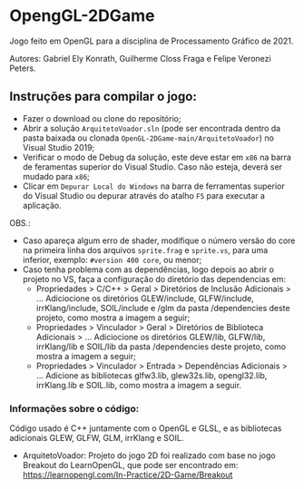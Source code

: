 # OpengGL-2DGame
Jogo feito em OpenGL para a disciplina de Processamento Gráfico de 2021.

Autores: Gabriel Ely Konrath, Guilherme Closs Fraga e Felipe Veronezi Peters.

## Instruções para compilar o jogo:
- Fazer o download ou clone do repositório;
- Abrir a solução `ArquitetoVoador.sln` (pode ser encontrada dentro da pasta baixada ou clonada `OpenGL-2DGame-main/ArquitetoVoador`) no Visual Studio 2019;
- Verificar o modo de Debug da solução, este deve estar em `x86` na barra de feramentas superior do Visual Studio. Caso não esteja, deverá ser mudado para `x86`;
- Clicar em `Depurar Local do Windows` na barra de ferramentas superior do Visual Studio ou depurar através do atalho `F5` para executar a aplicação.

OBS.: 
- Caso apareça algum erro de shader, modifique o número versão do core na primeira linha dos arquivos `sprite.frag` e `sprite.vs`, para uma inferior, exemplo: `#version 400 core`, ou menor;
- Caso tenha problema com as dependências, logo depois ao abrir o projeto no VS, faça a configuração do diretório das dependencias em:
  - Propriedades > C/C++ > Geral > Diretórios de Inclusão Adicionais > ... Adiciocione os diretórios GLEW/include, GLFW/include, irrKlang/include, SOIL/include e /glm da pasta /dependencies deste projeto, como mostra a imagem a seguir;
  - Propriedades > Vinculador > Geral > Diretórios de Biblioteca Adicionais > ... Adiciocione os diretórios GLEW/lib, GLFW/lib, irrKlang/lib e SOIL/lib da pasta /dependencies deste projeto, como mostra a imagem a seguir;
  - Propriedades > Vinculador > Entrada > Dependências Adicionais > ... Adicione as bibliotecas glfw3.lib, glew32s.lib, opengl32.lib, irrKlang.lib e SOIL.lib, como mostra a imagem a seguir.

### Informações sobre o código:
Código usado é C++ juntamente com o OpenGL e GLSL, e as bibliotecas adicionais GLEW, GLFW, GLM, irrKlang e SOIL.

* ArquitetoVoador: Projeto do jogo 2D foi realizado com base no jogo Breakout do LearnOpenGL, que pode ser encontrado em: https://learnopengl.com/In-Practice/2D-Game/Breakout
